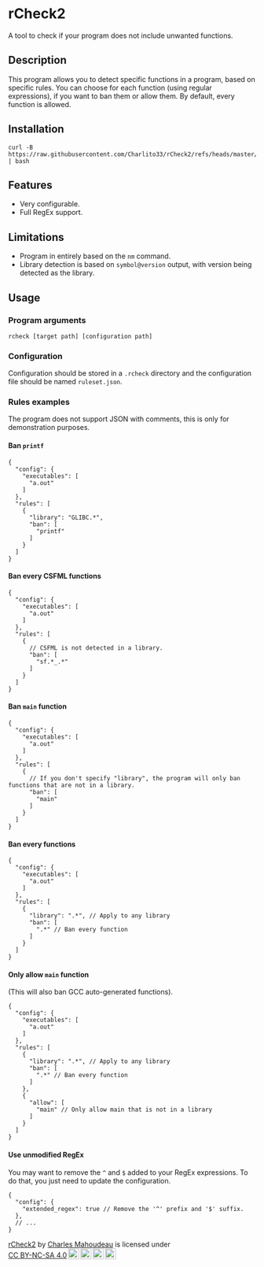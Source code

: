 # rCheck2

A tool to check if your program does not include unwanted functions.

## Description

This program allows you to detect specific functions in a program, based on specific rules.
You can choose for each function (using regular expressions), if you want to ban them or allow them.
By default, every function is allowed.

## Installation

```shell
curl -B https://raw.githubusercontent.com/Charlito33/rCheck2/refs/heads/master/install.sh | bash
```

## Features

* Very configurable.
* Full RegEx support.

## Limitations

* Program in entirely based on the ``nm`` command.
* Library detection is based on ``symbol@version`` output, with version being detected as the library.

## Usage

### Program arguments

```shell
rcheck [target path] [configuration path]
```

### Configuration

Configuration should be stored in a ``.rcheck`` directory and the configuration file should be named ``ruleset.json``.

### Rules examples

The program does not support JSON with comments, this is only for demonstration purposes.

#### Ban ``printf``

```json5
{
  "config": {
    "executables": [
      "a.out"
    ]
  },
  "rules": [
    {
      "library": "GLIBC.*",
      "ban": [
        "printf"
      ]
    }
  ]
}
```

#### Ban every CSFML functions

```json5
{
  "config": {
    "executables": [
      "a.out"
    ]
  },
  "rules": [
    {
      // CSFML is not detected in a library.
      "ban": [
        "sf.*_.*"
      ]
    }
  ]
}
```

#### Ban ``main`` function

```json5
{
  "config": {
    "executables": [
      "a.out"
    ]
  },
  "rules": [
    {
      // If you don't specify "library", the program will only ban functions that are not in a library.
      "ban": [
        "main"
      ]
    }
  ]
}
```

#### Ban every functions

```json5
{
  "config": {
    "executables": [
      "a.out"
    ]
  },
  "rules": [
    {
      "library": ".*", // Apply to any library
      "ban": [
        ".*" // Ban every function
      ]
    }
  ]
}
```

#### Only allow ``main`` function

(This will also ban GCC auto-generated functions).

```json5
{
  "config": {
    "executables": [
      "a.out"
    ]
  },
  "rules": [
    {
      "library": ".*", // Apply to any library
      "ban": [
        ".*" // Ban every function
      ]
    },
    {
      "allow": [
        "main" // Only allow main that is not in a library
      ]
    }
  ]
}
```

#### Use unmodified RegEx

You may want to remove the ``^`` and ``$`` added to your RegEx expressions.
To do that, you just need to update the configuration.

```json5
{
  "config": {
    "extended_regex": true // Remove the '^' prefix and '$' suffix.
  },
  // ...
}
```

<p xmlns:cc="http://creativecommons.org/ns#" xmlns:dct="http://purl.org/dc/terms/"><a property="dct:title" rel="cc:attributionURL" href="https://github.com/Charlito33/rCheck2">rCheck2</a> by <a rel="cc:attributionURL dct:creator" property="cc:attributionName" href="https://github.com/Charlito33">Charles Mahoudeau</a> is licensed under <a href="https://creativecommons.org/licenses/by-nc-sa/4.0/?ref=chooser-v1" target="_blank" rel="license noopener noreferrer" style="display:inline-block;">CC BY-NC-SA 4.0<img style="height:22px!important;margin-left:3px;vertical-align:text-bottom;" src="https://mirrors.creativecommons.org/presskit/icons/cc.svg?ref=chooser-v1" alt=""><img style="height:22px!important;margin-left:3px;vertical-align:text-bottom;" src="https://mirrors.creativecommons.org/presskit/icons/by.svg?ref=chooser-v1" alt=""><img style="height:22px!important;margin-left:3px;vertical-align:text-bottom;" src="https://mirrors.creativecommons.org/presskit/icons/nc.svg?ref=chooser-v1" alt=""><img style="height:22px!important;margin-left:3px;vertical-align:text-bottom;" src="https://mirrors.creativecommons.org/presskit/icons/sa.svg?ref=chooser-v1" alt=""></a></p>
